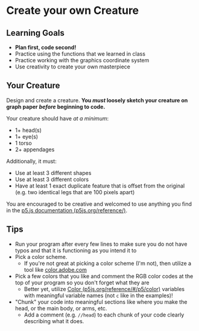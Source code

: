 # Create your own Creature

## Learning Goals
- **Plan first, code second!**
- Practice using the functions that we learned in class
- Practice working with the graphics coordinate system
- Use creativity to create your own masterpiece

## Your Creature
Design and create a creature. **You _must_ loosely sketch your creature on graph paper _before_ beginning to code.**

Your creature should have _at a minimum_:
- 1+ head(s)
- 1+ eye(s)
- 1 torso
- 2+ appendages

Additionally, it must:
- Use at least 3 different shapes
- Use at least 3 different colors
- Have at least 1 exact duplicate feature that is offset from the original (e.g. two identical legs that are 100 pixels apart)

You are encouraged to be creative and welcomed to use anything you find in the [p5.js documentation (p5js.org/reference/)](https://p5js.org/reference/).

## Tips
- Run your program after every few lines to make sure you do not have typos and that it is functioning as you intend it to
- Pick a color scheme.
    - If you're not great at picking a color scheme (I'm not), then utilize a tool like [color.adobe.com](https://color.adobe.com)
- Pick a few colors that you like and comment the RGB color codes at the top of your program so you don't forget what they are
    - Better yet, utilize [Color (p5js.org/reference/#/p5/color)](https://p5js.org/reference/#/p5/color) variables with meaningful variable names (not `c` like in the examples)!
- "Chunk" your code into meaningful sections like where you make the head, or the main body, or arms, etc.
    - Add a comment (e.g. `//head`) to each chunk of your code clearly describing what it does.
